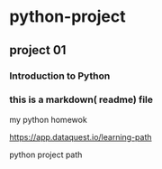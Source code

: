 # python-project
## project 01

### Introduction to Python


### this is a markdown( readme) file

my python homewok

https://app.dataquest.io/learning-path

python project path
